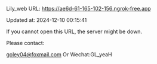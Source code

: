 Lily_web URL: https://ae6d-61-165-102-156.ngrok-free.app

Updated at: 2024-12-10 00:15:41

If you cannot open this URL, the server might be down.

Please contact: 

goley04@foxmail.com Or Wechat:GL_yeaH
